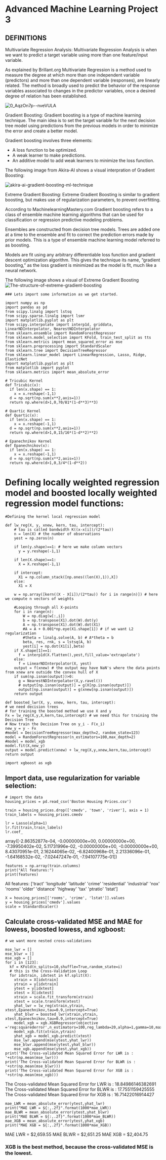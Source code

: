 # Advanced Machine Learning Project 3

## DEFINITIONS

Multivariate Regression Analysis: 
Multivariate Regression Analysis is when we want to predict a target variable using more than one feature/input variable.

As explained by Brillant.org  Multivariate Regression is a method used to measure the degree at which more than one independent variable (predictors) and more than one dependent variable (responses), are linearly related. The method is broadly used to predict the behavior of the response variables associated to changes in the predictor variables, once a desired degree of relation has been established.

![0_AqzOn7p--nveVULA](https://user-images.githubusercontent.com/78623027/155774092-b897fd7e-f5e8-455b-91e8-dbd183859f50.png)

Gradient Boosting: 
Gradient boosting is a type of machine learning technique. The main idea is to set the target variable for the next decision tree model using predictions from the previous models in order to minimize the error and create a better model.

Gradient boosting involves three elements:

* A loss function to be optimized.
* A weak learner to make predictions.
* An additive model to add weak learners to minimize the loss function.


The following image from Akira-AI shows a visual interpration of Gradient Boosting: 

![akira-ai-gradient-boosting-ml-technique](https://user-images.githubusercontent.com/78623027/155774282-b4c9d364-ccdb-4fa1-a80c-6b661bc49fd4.png)


Extreme Gradient Boosting: 
Extreme Gradient Boosting is similar to gradient boosting, but makes use of regularization parameters, to prevent overfitting.

According to MachinelearningMastery.com Gradient boosting refers to a class of ensemble machine learning algorithms that can be used for classification or regression predictive modeling problems.

Ensembles are constructed from decision tree models. Trees are added one at a time to the ensemble and fit to correct the prediction errors made by prior models. This is a type of ensemble machine learning model referred to as boosting.

Models are fit using any arbitrary differentiable loss function and gradient descent optimization algorithm. This gives the technique its name, “gradient boosting,” as the loss gradient is minimized as the model is fit, much like a neural network.

The following image shows a visual of Extreme Gradient Boosting
![The-structure-of-extreme-gradient-boosting](https://user-images.githubusercontent.com/78623027/155774538-ec4823c2-0c3e-44dd-9e28-1f5b2b1782d3.png)

```
### Lets import some information as we get started. 

import numpy as np
import pandas as pd
from scipy.linalg import lstsq
from scipy.sparse.linalg import lsmr
import matplotlib.pyplot as plt
from scipy.interpolate import interp1d, griddata, LinearNDInterpolator, NearestNDInterpolator
from sklearn.ensemble import RandomForestRegressor
from sklearn.model_selection import KFold, train_test_split as tts
from sklearn.metrics import mean_squared_error as mse
from sklearn.preprocessing import StandardScaler
from sklearn.tree import DecisionTreeRegressor
from sklearn.linear_model import LinearRegression, Lasso, Ridge, ElasticNet
import matplotlib.pyplot as plt
from matplotlib import pyplot
from sklearn.metrics import mean_absolute_error

# Tricubic Kernel
def Tricubic(x):
  if len(x.shape) == 1:
    x = x.reshape(-1,1)
  d = np.sqrt(np.sum(x**2,axis=1))
  return np.where(d>1,0,70/81*(1-d**3)**3)

# Quartic Kernel
def Quartic(x):
  if len(x.shape) == 1:
    x = x.reshape(-1,1)
  d = np.sqrt(np.sum(x**2,axis=1))
  return np.where(d>1,0,15/16*(1-d**2)**2)

# Epanechnikov Kernel
def Epanechnikov(x):
  if len(x.shape) == 1:
    x = x.reshape(-1,1)
  d = np.sqrt(np.sum(x**2,axis=1))
  return np.where(d>1,0,3/4*(1-d**2)) 
 ``` 
 
# Defining locally weighted regression model and boosted locally weighted regression model functions:

```
#Defining the kernel local regression model

def lw_reg(X, y, xnew, kern, tau, intercept):
    # tau is called bandwidth K((x-x[i])/(2*tau))
    n = len(X) # the number of observations
    yest = np.zeros(n)

    if len(y.shape)==1: # here we make column vectors
      y = y.reshape(-1,1)

    if len(X.shape)==1:
      X = X.reshape(-1,1)
    
    if intercept:
      X1 = np.column_stack([np.ones((len(X),1)),X])
    else:
      X1 = X

    w = np.array([kern((X - X[i])/(2*tau)) for i in range(n)]) # here we compute n vectors of weights

    #Looping through all X-points
    for i in range(n):          
        W = np.diag(w[:,i])
        b = np.transpose(X1).dot(W).dot(y)
        A = np.transpose(X1).dot(W).dot(X1)
        #A = A + 0.001*np.eye(X1.shape[1]) # if we want L2 regularization
        #theta = linalg.solve(A, b) # A*theta = b
        beta, res, rnk, s = lstsq(A, b)
        yest[i] = np.dot(X1[i],beta)
    if X.shape[1]==1:
      f = interp1d(X.flatten(),yest,fill_value='extrapolate')
    else:
      f = LinearNDInterpolator(X, yest)
    output = f(xnew) # the output may have NaN's where the data points from xnew are outside the convex hull of X
    if sum(np.isnan(output))>0:
      g = NearestNDInterpolator(X,y.ravel()) 
      # output[np.isnan(output)] = g(X[np.isnan(output)])
      output[np.isnan(output)] = g(xnew[np.isnan(output)])
    return output
  ```
  ```
  def boosted_lwr(X, y, xnew, kern, tau, intercept):
  # we need decision trees
  # for training the boosted method we use X and y
  Fx = lw_reg(X,y,X,kern,tau,intercept) # we need this for training the Decision Tree
  # Now train the Decision Tree on y_i - F(x_i)
  new_y = y - Fx
  #model = DecisionTreeRegressor(max_depth=2, random_state=123)
  model = RandomForestRegressor(n_estimators=100,max_depth=2)
  #model = model_xgb
  model.fit(X,new_y)
  output = model.predict(xnew) + lw_reg(X,y,xnew,kern,tau,intercept)
  return output 
  ```
  ```
  import xgboost as xgb
  ```
## Import data, use regularization for variable selection:
```
# import the data
housing_prices = pd.read_csv('Boston Housing Prices.csv')

train = housing_prices.drop(['cmedv', 'town', 'river'], axis = 1)
train_labels = housing_prices.cmedv

lr = Lasso(alpha=1)
lr.fit(train,train_labels)
lr.coef_
```

array([-2.86352877e-04, -0.00000000e+00,  0.00000000e+00, -7.39950402e-02,
        5.11731996e-02, -0.00000000e+00, -0.00000000e+00,  8.43070951e-01,
        2.16244065e-02, -6.82400968e-01,  2.21336096e-01, -1.64168532e-02,
       -7.02447247e-01, -7.94107775e-01])
       
```
features = np.array(train.columns)
print("All features:")
print(features)
```


All features:
['tract' 'longitude' 'latitude' 'crime' 'residential' 'industrial' 'nox'
 'rooms' 'older' 'distance' 'highway' 'tax' 'ptratio' 'lstat']
 
```
X = housing_prices[['rooms', 'crime', 'lstat']].values
y = housing_prices['cmedv'].values
scale = StandardScaler()
```

## Calculate cross-validated MSE and MAE for lowess, boosted lowess, and xgboost:

```
# we want more nested cross-validations

mse_lwr = []
mse_blwr = []
mse_xgb = []
for i in [123]:
  kf = KFold(n_splits=10,shuffle=True,random_state=i)
  # this is the Cross-Validation Loop
  for idxtrain, idxtest in kf.split(X):
    xtrain = X[idxtrain]
    ytrain = y[idxtrain]
    ytest = y[idxtest]
    xtest = X[idxtest]
    xtrain = scale.fit_transform(xtrain)
    xtest = scale.transform(xtest)
    yhat_lwr = lw_reg(xtrain,ytrain, xtest,Epanechnikov,tau=0.9,intercept=True)
    yhat_blwr = boosted_lwr(xtrain,ytrain, xtest,Epanechnikov,tau=0.9,intercept=True)
    model_xgb = xgb.XGBRegressor(objective ='reg:squarederror',n_estimators=100,reg_lambda=20,alpha=1,gamma=10,max_depth=3)
    model_xgb.fit(xtrain,ytrain)
    yhat_xgb = model_xgb.predict(xtest)
    mse_lwr.append(mse(ytest,yhat_lwr))
    mse_blwr.append(mse(ytest,yhat_blwr))
    mse_xgb.append(mse(ytest,yhat_xgb))
print('The Cross-validated Mean Squared Error for LWR is : '+str(np.mean(mse_lwr)))
print('The Cross-validated Mean Squared Error for BLWR is : '+str(np.mean(mse_blwr)))
print('The Cross-validated Mean Squared Error for XGB is : '+str(np.mean(mse_xgb)))
```
The Cross-validated Mean Squared Error for LWR is : 18.84986146382691
The Cross-validated Mean Squared Error for BLWR is : 17.7551159425555
The Cross-validated Mean Squared Error for XGB is : 16.71422016914427

```
mae_LWR = mean_absolute_error(ytest,yhat_lwr)
print("MAE LWR = ${:,.2f}".format(1000*mae_LWR))
mae_BLWR = mean_absolute_error(ytest,yhat_blwr)
print("MAE BLWR = ${:,.2f}".format(1000*mae_BLWR))
mae_XGB = mean_absolute_error(ytest,yhat_xgb)
print("MAE XGB = ${:,.2f}".format(1000*mae_XGB))
```
MAE LWR = $2,659.55
MAE BLWR = $2,651.25
MAE XGB = $2,404.75

### XGB is the best method, because the cross-validated MSE is the lowest.

